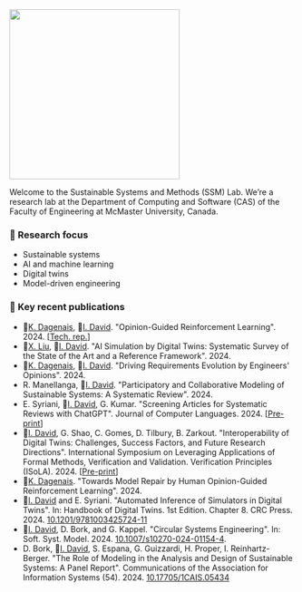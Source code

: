 <img src="https://istvandavid.com/wp-content/uploads/2023/11/ssm-full-768x126.png" width="300"/>

Welcome to the Sustainable Systems and Methods (SSM) Lab. We’re a research lab at the Department of Computing and Software (CAS) of the Faculty of Engineering at McMaster University, Canada.

### :telescope: Research focus
- Sustainable systems
- AI and machine learning
- Digital twins
- Model-driven engineering

### :page_with_curl: Key recent publications
- :bust_in_silhouette:[K. Dagenais](https://github.com/dagenaik), :bust_in_silhouette:[I. David](https://istvandavid.com/). "Opinion-Guided Reinforcement Learning". 2024. [[Tech. rep.](https://arxiv.org/abs/2405.17287)]
- :bust_in_silhouette:[X. Liu](https://github.com/sharonlll), :bust_in_silhouette:[I. David](https://istvandavid.com/). "AI Simulation by Digital Twins: Systematic Survey of the State of the Art and a Reference Framework". 2024.
- :bust_in_silhouette:[K. Dagenais](https://github.com/dagenaik), :bust_in_silhouette:[I. David](https://istvandavid.com/). "Driving Requirements Evolution by Engineers' Opinions". 2024.
- R. Manellanga, :bust_in_silhouette:[I. David](https://istvandavid.com/). "Participatory and Collaborative Modeling of Sustainable Systems: A Systematic Review". 2024.
- E. Syriani, :bust_in_silhouette:[I. David](https://istvandavid.com/), G. Kumar. "Screening Articles for Systematic Reviews with ChatGPT". Journal of Computer Languages. 2024. [[Pre-print](https://istvandavid.com/files/ChatGPT-Screening-SR-COLA.pdf)]
- :bust_in_silhouette:[I. David](https://istvandavid.com/), G. Shao, C. Gomes, D. Tilbury, B. Zarkout. "Interoperability of Digital Twins: Challenges, Success Factors, and Future Research Directions". International Symposium on Leveraging Applications of Formal Methods, Verification and Validation. Verification Principles (ISoLA). 2024. [[Pre-print](https://istvandavid.com/files/DT-interoperability-ISoLA2024.pdf)]
- :bust_in_silhouette:[K. Dagenais](https://github.com/dagenaik). "Towards Model Repair by Human Opinion-Guided Reinforcement Learning". 2024.
- :bust_in_silhouette:[I. David](https://istvandavid.com/) and E. Syriani. "Automated Inference of Simulators in Digital Twins". In: Handbook of Digital Twins. 1st Edition. Chapter 8. CRC Press. 2024. [10.1201/9781003425724-11](https://doi.org/10.1201/9781003425724-11)
- :bust_in_silhouette:[I. David](https://istvandavid.com/), D. Bork, and G. Kappel. "Circular Systems Engineering". In: Soft. Syst. Model. 2024. [10.1007/s10270-024-01154-4](https://doi.org/10.1007/s10270-024-01154-4).
- D. Bork, :bust_in_silhouette:[I. David](https://istvandavid.com/), S. Espana, G. Guizzardi, H. Proper, I. Reinhartz-Berger. "The Role of Modeling in the Analysis and Design of Sustainable Systems: A Panel Report". Communications of the Association for Information Systems (54). 2024. [10.17705/1CAIS.05434](https://aisel.aisnet.org/cais/vol54/iss1/41/)
